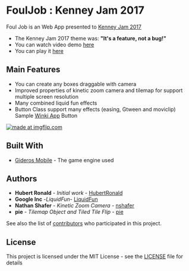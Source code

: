 # FoulJob : Kenney Jam 2017
Foul Job is an Web App presented to [Kenney Jam 2017](https://itch.io/jam/kenney-jam-2017)
* The Kenney Jam 2017 theme was:
**"It's a feature, not a bug!"**
* You can watch video demo [here](https://www.youtube.com/watch?v=BE8lp3iFPX4)
* You can play it [here](https://liasoft.itch.io/foul-job)

## Main Features
* You can create any boxes draggable with camera
* Improved properties of kinetic zoom camera and tilemap for support multiple screen resolution
* Many combined liquid fun effects
* Button Class support many effects (easing, Gtween and moviclip) Sample [Winki App](https://www.youtube.com/watch?v=Ug7HLq2wMDg) Button 
<p align="left">
<a href="https://imgflip.com/gif/1wc7k4"><img src="https://i.imgflip.com/1wc7k4.gif" title="made at imgflip.com"/></a>
</p>

## Built With

* [Gideros Mobile](http://giderosmobile.com//) - The game engine used

## Authors

* **Hubert Ronald** - *Initial work* - [HubertRonald](https://github.com/HubertRonald)
* **Google Inc** -*LiquidFun*- [LiquidFun](https://github.com/HubertRonald/liquidfun)
* **Nathan Shafer** - *Kinetic Zoom Camera* - [nshafer](https://github.com/nshafer/KineticZoomCamera)
* **pie** - *Tilemap Object and Tiled Tile Flip* - [pie](http://giderosmobile.com/forum/discussion/6948/tilemap-object-and-tiled-tile-flip)

See also the list of [contributors](https://github.com/HubertRonald/FoulJob/contributors) who participated in this project.

## License

This project is licensed under the MIT License - see the [LICENSE](LICENSE) file for details

